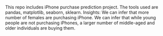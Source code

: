 This repo includes iPhone purchase prediction project. The tools used are pandas, matplotlib, seaborn, sklearn.
Insights:
We can infer that more number of females are purchasing iPhone.
We can infer that while young people are not purchasing iPhones, a larger number of middle-aged and older individuals are buying them.

